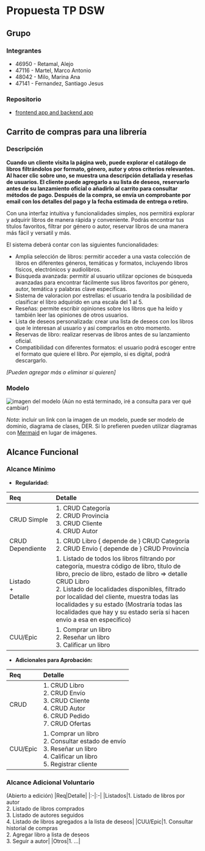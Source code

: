 # Propuesta TP DSW

## Grupo 
### Integrantes

* 46950 - Retamal, Alejo
* 47116 - Martel, Marco Antonio
* 48042 - Milo, Marina Ana
* 47141 - Fernandez, Santiago Jesus

### Repositorio

* [frontend app and backend app](https://github.com/AlejoRetamal/Trabajo-Pr-ctico---DdS) 

## Carrito de compras para una librería
### Descripción

**Cuando un cliente visita la página web, puede explorar el catálogo de libros filtrándolos por formato, género, autor y otros criterios relevantes. Al hacer clic sobre uno, se muestra una descripción detallada y reseñas de usuarios. El cliente puede agregarlo a su lista de deseos, reservarlo antes de su lanzamiento oficial o añadirlo al carrito para consultar métodos de pago. Después de la compra, se envía un comprobante por email con los detalles del pago y la fecha estimada de entrega o retiro.**

Con una interfaz intuitiva y funcionalidades simples, nos permitirá explorar y adquirir libros de manera rápida y conveniente. Podrás encontrar tus títulos favoritos, filtrar por género o autor, reservar libros de una manera más fácil y versatil y más. 

El sistema deberá contar con las siguientes funcionalidades:

* Amplia selección de libros: permitir acceder a una vasta colección de libros en diferentes géneros, temáticas y formatos, incluyendo libros físicos, electrónicos y audiolibros.
* Búsqueda avanzada: permitir al usuario utilizar opciones de búsqueda avanzadas para encontrar fácilmente sus libros favoritos por género, autor, temática y palabras clave específicas.
* Sistema de valoracion por estrellas: el usuario tendra la posibilidad de clasificar el libro adquirido en una escala del 1 al 5.
* Reseñas: permite escribir opiniones sobre los libros que ha leído y también leer las opiniones de otros usuarios.
* Lista de deseos personalizada: crear una lista de deseos con los libros que le interesan al usuario y así comprarlos en otro momento.
* Reservas de libro: realizar reservas de libros antes de su lanzamiento oficial.
* Compatibilidad con diferentes formatos: el usuario podrá escoger entre el formato que quiere el libro. Por ejemplo, si es digital, podrá descargarlo.

*[Pueden agregar más o eliminar si quieren]*

### Modelo
![imagen del modelo](Modelo_De_Dominio.v1.PNG)  (Aún no está terminado, iré a consulta para ver qué cambiar)

*Nota*: incluir un link con la imagen de un modelo, puede ser modelo de dominio, diagrama de clases, DER. Si lo prefieren pueden utilizar diagramas con [Mermaid](https://mermaid.js.org) en lugar de imágenes.

## Alcance Funcional 

<!-- Edité las tablas para que sean para un grupo de 4 integrantes -->

### Alcance Mínimo
- **Regularidad:**

|Req|Detalle|
|:-|:-|
|CRUD Simple|1. CRUD Categoría<br>2. CRUD Provincia<br>3. CRUD Cliente<br>4. CRUD Autor|
|CRUD Dependiente|1. CRUD Libro { depende de } CRUD Categoría<br>2. CRUD Envio { depende de } CRUD Provincia|
|Listado<br>+<br>Detalle| 1. Listado de todos los libros filtrando por categoría, muestra código de libro, título de libro, precio de libro, estado de libro => detalle CRUD Libro<br> 2. Listado de localidades disponibles, filtrado por localidad del cliente, muestra todas las  localidades y su estado (Mostraría todas las localidades que hay y su estado sería si hacen envio a esa en específico)  |
|CUU/Epic|1. Comprar un libro<br>2. Reseñar un libro<br>3. Calificar un libro |


- **Adicionales para Aprobación:**

|Req|Detalle|
|:-|:-|
|CRUD |1. CRUD Libro<br>2. CRUD Envío<br>3. CRUD Cliente<br>4. CRUD Autor<br>6. CRUD Pedido<br>7. CRUD Ofertas| (Creo que habria que agregar más)
|CUU/Epic|1. Comprar un libro<br>2. Consultar estado de envío<br>3. Reseñar un libro<br>4. Calificar un libro<br>5. Registrar cliente|


### Alcance Adicional Voluntario

<!--- Es opcional, pero ayuda a que la funcionalidad del sistema esté completa y será considerado en la nota en función de su complejidad y esfuerzo --->

(Abierto a edición)
|Req|Detalle| 
|:-|:-|
|Listados|1. Listado de libros por autor<br>2. Listado de libros comprados<br>3. Listado de autores seguidos<br>4. Listado de libros agregados a la lista de deseos|
|CUU/Epic|1. Consultar historial de compras<br>2. Agregar libro a lista de deseos<br>3. Seguir a autor|
|Otros|1. ...|
